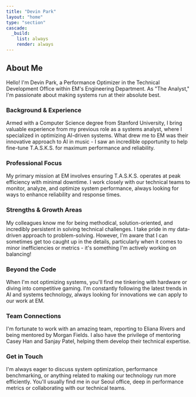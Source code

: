 ```yaml
---
title: "Devin Park"
layout: "home"
type: "section"
cascade:
  _build:
    list: always
    render: always
---
```

## About Me

Hello! I'm Devin Park, a Performance Optimizer in the Technical Development Office within EM's Engineering Department. As "The Analyst," I'm passionate about making systems run at their absolute best.

### Background & Experience

Armed with a Computer Science degree from Stanford University, I bring valuable experience from my previous role as a systems analyst, where I specialized in optimizing AI-driven systems. What drew me to EM was their innovative approach to AI in music - I saw an incredible opportunity to help fine-tune T.A.S.K.S. for maximum performance and reliability.

### Professional Focus

My primary mission at EM involves ensuring T.A.S.K.S. operates at peak efficiency with minimal downtime. I work closely with our technical teams to monitor, analyze, and optimize system performance, always looking for ways to enhance reliability and response times.

### Strengths & Growth Areas

My colleagues know me for being methodical, solution-oriented, and incredibly persistent in solving technical challenges. I take pride in my data-driven approach to problem-solving. However, I'm aware that I can sometimes get too caught up in the details, particularly when it comes to minor inefficiencies or metrics - it's something I'm actively working on balancing!

### Beyond the Code

When I'm not optimizing systems, you'll find me tinkering with hardware or diving into competitive gaming. I'm constantly following the latest trends in AI and systems technology, always looking for innovations we can apply to our work at EM.

### Team Connections

I'm fortunate to work with an amazing team, reporting to Eliana Rivers and being mentored by Morgan Fields. I also have the privilege of mentoring Casey Han and Sanjay Patel, helping them develop their technical expertise.

### Get in Touch

I'm always eager to discuss system optimization, performance benchmarking, or anything related to making our technology run more efficiently. You'll usually find me in our Seoul office, deep in performance metrics or collaborating with our technical teams.